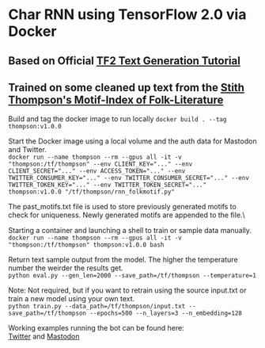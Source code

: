 # Char RNN using TensorFlow 2.0 via Docker

## Based on Official [TF2 Text Generation Tutorial](https://www.tensorflow.org/text/tutorials/text_generation)

## Trained on some cleaned up text from the [Stith Thompson's Motif-Index of Folk-Literature](https://archive.org/details/Thompson2016MotifIndex)

Build and tag the docker image to run locally
`docker build . --tag thompson:v1.0.0`

Start the Docker image using a local volume and the auth data for Mastodon and Twitter.\
`docker run --name thompson --rm --gpus all -it -v "thompson:/tf/thompson" --env CLIENT_KEY="..." --env CLIENT_SECRET="..." --env ACCESS_TOKEN="..." --env TWITTER_CONSUMER_KEY="..." --env TWITTER_CONSUMER_SECRET="..." --env TWITTER_TOKEN_KEY="..." --env TWITTER_TOKEN_SECRET="..." thompson:v1.0.0 "/tf/thompson/rnn_folkmotif.py"`

The past_motifs.txt file is used to store previously generated motifs to check for uniqueness. Newly generated motifs are appended to the file.\

Starting a container and launching a shell to train or sample data manually.\
`docker run --name thompson --rm --gpus all -it -v "thompson:/tf/thompson" thompson:v1.0.0 bash`

Return text sample output from the model. The higher the temperature number the weirder the results get.\
`python eval.py --gen_len=2000 --save_path=/tf/thompson --temperature=1`

Note: Not required, but if you want to retrain using the source input.txt or train a new model using your own text.\
`python train.py --data_path=/tf/thompson/input.txt --save_path=/tf/thompson --epochs=500 --n_layers=3 --n_embedding=128`

Working examples running the bot can be found here:\
  [Twitter](https://twitter.com/neuralfolk) and [Mastodon](https://botsin.space/@neuralfolkmotifs)  
